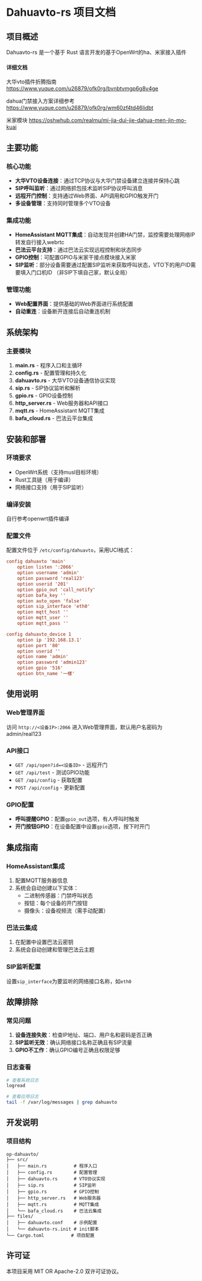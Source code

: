 # Dahuavto-rs 项目文档

## 项目概述
Dahuavto-rs 是一个基于 Rust 语言开发的基于OpenWrt的ha、米家接入插件
#### 详细文档
大华vto插件折腾指南 https://www.yuque.com/u26879/ofk0rg/bvnbtvmgp6g8v4ge

dahua门禁接入方案详细参考 https://www.yuque.com/u26879/ofk0rg/wm60zf4td46lidbt

米家模块 https://oshwhub.com/realmu/mi-jia-dui-jie-dahua-men-jin-mo-kuai
## 主要功能

### 核心功能
- **大华VTO设备连接**：通过TCP协议与大华门禁设备建立连接并保持心跳
- **SIP呼叫监听**：通过网络抓包技术监听SIP协议呼叫消息
- **远程开门控制**：支持通过Web界面、API调用和GPIO触发开门
- **多设备管理**：支持同时管理多个VTO设备

### 集成功能
- **HomeAssistant MQTT集成**：自动发现并创建HA门禁，监控需要处理网络IP转发自行接入webrtc
- **巴法云平台支持**：通过巴法云实现远程控制和状态同步
- **GPIO控制**：可配置GPIO与米家干接点模块接入米家
- **SIP监听**：部分设备需要通过配置SIP监听来获取呼叫状态，VTO下的用户ID需要填入门口机ID （非SIP下填自己家，默认全局）

### 管理功能
- **Web配置界面**：提供基础的Web界面进行系统配置
- **自动重连**：设备断开连接后自动重连机制

## 系统架构

### 主要模块
1. **main.rs** - 程序入口和主循环
2. **config.rs** - 配置管理和持久化
3. **dahuavto.rs** - 大华VTO设备通信协议实现
4. **sip.rs** - SIP协议监听和解析
5. **gpio.rs** - GPIO设备控制
6. **http_server.rs** - Web服务器和API接口
7. **mqtt.rs** - HomeAssistant MQTT集成
8. **bafa_cloud.rs** - 巴法云平台集成

## 安装和部署

### 环境要求
- OpenWrt系统（支持musl目标环境）
- Rust工具链（用于编译）
- 网络接口支持（用于SIP监听）

### 编译安装
自行参考openwrt插件编译

### 配置文件
配置文件位于 `/etc/config/dahuavto`，采用UCI格式：

```conf
config dahuavto 'main'
    option listen ':2066'
    option username 'admin'
    option password 'real123'
    option userid '201'
    option gpio_out 'call_notify'
    option bafa_key ''
    option auto_open 'false'
    option sip_interface 'eth0'
    option mqtt_host ''
    option mqtt_user ''
    option mqtt_pass ''

config dahuavto_device 1
    option ip '192.168.13.1'
    option port '80'
    option userid ''
    option name 'admin'
    option password 'admin123'
    option gpio '516'
    option btn_name '一楼'
```

## 使用说明

### Web管理界面
访问 `http://<设备IP>:2066` 进入Web管理界面，默认用户名密码为 admin/real123

### API接口
- `GET /api/open?id=<设备ID>` - 远程开门
- `GET /api/test` - 测试GPIO功能
- `GET /api/config` - 获取配置
- `POST /api/config` - 更新配置

### GPIO配置
- **呼叫提醒GPIO**：配置`gpio_out`选项，有人呼叫时触发
- **开门按钮GPIO**：在设备配置中设置`gpio`选项，按下时开门

## 集成指南

### HomeAssistant集成
1. 配置MQTT服务器信息
2. 系统会自动创建以下实体：
   - 二进制传感器：门禁呼叫状态
   - 按钮：每个设备的开门按钮
   - 摄像头：设备视频流（需手动配置）

### 巴法云集成
1. 在配置中设置巴法云密钥
2. 系统会自动创建和管理巴法云主题

### SIP监听配置
设置`sip_interface`为要监听的网络接口名称，如`eth0`

## 故障排除

### 常见问题
1. **设备连接失败**：检查IP地址、端口、用户名和密码是否正确
2. **SIP监听无效**：确认网络接口名称正确且有SIP流量
3. **GPIO不工作**：确认GPIO编号正确且权限足够

### 日志查看
```bash
# 查看系统日志
logread

# 查看应用日志
tail -f /var/log/messages | grep dahuavto
```

## 开发说明

### 项目结构
```
op-dahuavto/
├── src/
│   ├── main.rs          # 程序入口
│   ├── config.rs        # 配置管理
│   ├── dahuavto.rs      # VTO协议实现
│   ├── sip.rs           # SIP监听
│   ├── gpio.rs          # GPIO控制
│   ├── http_server.rs   # Web服务器
│   ├── mqtt.rs          # MQTT集成
│   └── bafa_cloud.rs    # 巴法云集成
├── files/
│   ├── dahuavto.conf    # 示例配置
│   └── dahuavto-rs.init # init脚本
└── Cargo.toml          # 项目配置
```

## 许可证

本项目采用 MIT OR Apache-2.0 双许可证协议。
